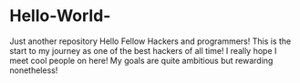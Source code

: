 # Hello-World-
Just another repository
Hello Fellow Hackers and programmers!
This is the start to my journey as one of the best hackers of all time!
I really hope I meet cool people on here!
My goals are quite ambitious but rewarding nonetheless!

